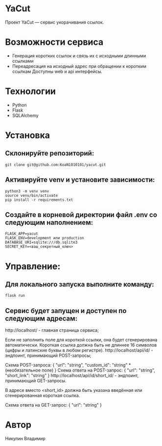# YaCut
Проект YaCut — сервис укорачивания ссылок.

# Возможности сервиса
- Генерация коротких ссылок и связь их с исходными длинными ссылками
- Переадресация на исходный адрес при обращении к коротким ссылкам
Доступны web и api интерфейсы.

# Технологии
- Python 
- Flask  
- SQLAlchemy 

# Установка
## Склонируйте репозиторий:
```
git clone git@github.com:KoaN1010101/yacut.git
```
## Активируйте venv и установите зависимости:
```
python3 -m venv venv
source venv/bin/activate
pip install -r requirements.txt
```
## Создайте в корневой директории файл .env со следующим наполнением:
```
FLASK_APP=yacut
FLASK_ENV=development или production
DATABASE_URI=sqlite:///db.sqlite3
SECRET_KEY=<ваш_секретный_ключ>
```
# Управление:
## Для локального запуска выполните команду:
```
flask run
```
##  Сервис будет запущен и доступен по следующим адресам:

http://localhost/ - главная страница сервиса;

Если не заполнить поле для короткой ссылки, она будет сгенерирована автоматически.
Короткая ссылка должна быть не длиннее 16 символов (цифры и латинские буквы в любом регистре).
http://localhost/api/id/ - эндпоинт, принимающий POST-запросы;

Схема POST-запроса:
{
"url": "string",
"custom_id": "string" * (необязательное поле)
}
Схема ответа на POST-запрос:
{
"url": "string",
"short_link": "string"
}
http://localhost/api/id/short_id/ - эндпоинт, принимающий GET-запросы.

В адресе вместо <short_id> должна быть указана введённая или сгенерированная короткая ссылка.

Схема ответа на GET-запрос:
{
"url": "string"
}

# Автор
Никулин Владимир
